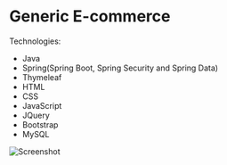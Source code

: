 # Generic E-commerce

Technologies:
* Java
* Spring(Spring Boot, Spring Security and Spring Data)
* Thymeleaf
* HTML
* CSS
* JavaScript
* JQuery
* Bootstrap
* MySQL

![Screenshot](https://user-images.githubusercontent.com/50384743/102388332-5b179c00-3fb0-11eb-99d5-250c49b4b3e6.png)
